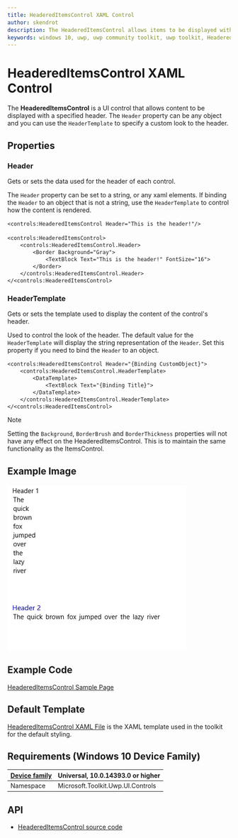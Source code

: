 ```yaml
---
title: HeaderedItemsControl XAML Control
author: skendrot
description: The HeaderedItemsControl allows items to be displayed with a specified header.
keywords: windows 10, uwp, uwp community toolkit, uwp toolkit, HeaderedItemsControl, XAML Control, xaml
---
```


# HeaderedItemsControl XAML Control

The **HeaderedItemsControl** is a UI control that allows content to be displayed with a specified header. The `Header` property can be any object and you can use the `HeaderTemplate` to specify a custom look to the header.

## Properties
### Header
Gets or sets the data used for the header of each control.

The `Header` property can be set to a string, or any xaml elements. If binding the `Header` to an object that is not a string, use the `HeaderTemplate` to control how the content is rendered.

```xaml
<controls:HeaderedItemsControl Header="This is the header!"/>

<controls:HeaderedItemsControl>
    <controls:HeaderedItemsControl.Header>
        <Border Background="Gray">
            <TextBlock Text="This is the header!" FontSize="16">
        </Border>
    </controls:HeaderedItemsControl.Header>
</<controls:HeaderedItemsControl>
```

### HeaderTemplate
Gets or sets the template used to display the content of the control's header.

Used to control the look of the header. The default value for the `HeaderTemplate` will display the string representation of the `Header`. Set this property if you need to bind the `Header` to an object.

```xaml
<controls:HeaderedItemsControl Header="{Binding CustomObject}">
    <controls:HeaderedItemsControl.HeaderTemplate>
        <DataTemplate>
            <TextBlock Text="{Binding Title}">
        </DataTemplate>
    </controls:HeaderedItemsControl.HeaderTemplate>
</<controls:HeaderedItemsControl>
```

> [!NOTE]
Setting the `Background`, `BorderBrush` and `BorderThickness` properties will not have any effect on the HeaderedItemsControl. This is to maintain the same functionality as the ItemsControl.

## Example Image

![HeaderedItemsControl](../resources/images/Controls-HeaderedItemsControl.jpg "HeaderedItemsControl")

## Example Code

[HeaderedItemsControl Sample Page](https://github.com/Microsoft/UWPCommunityToolkit/tree/master/Microsoft.Toolkit.Uwp.SampleApp/SamplePages/HeaderedItemsControl)

## Default Template

[HeaderedItemsControl XAML File](https://github.com/Microsoft/UWPCommunityToolkit/blob/master/Microsoft.Toolkit.Uwp.UI.Controls/HeaderedItemsControl/HeaderedItemsControl.xaml) is the XAML template used in the toolkit for the default styling.

## Requirements (Windows 10 Device Family)

| [Device family](http://go.microsoft.com/fwlink/p/?LinkID=526370) | Universal, 10.0.14393.0 or higher |
| --- | --- |
| Namespace | Microsoft.Toolkit.Uwp.UI.Controls |

## API

* [HeaderedItemsControl source code](https://github.com/Microsoft/UWPCommunityToolkit/tree/master/Microsoft.Toolkit.Uwp.UI.Controls/HeaderedItemsControl)

